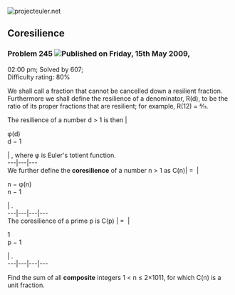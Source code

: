 ![projecteuler.net](images/print_page_logo.png)

## Coresilience

### Problem 245 ![](images/icon_info.png)Published on Friday, 15th May 2009,
02:00 pm; Solved by 607;  
Difficulty rating: 80%

We shall call a fraction that cannot be cancelled down a resilient fraction.  
Furthermore we shall define the resilience of a denominator, R(d), to be the
ratio of its proper fractions that are resilient; for example, R(12) = 4⁄11.

The resilience of a number d &gt; 1 is then |

φ(d)  
d − 1

| , where φ is Euler's totient function.  
---|---|---  
We further define the **coresilience** of a number n &gt; 1 as C(n)| =  |

n − φ(n)  
n − 1

| .  
---|---|---|---  
The coresilience of a prime p is C(p) | =  |

1  
p − 1

| .  
---|---|---|---  
  
Find the sum of all **composite** integers 1 &lt; n ≤ 2×1011, for which C(n)
is a unit fraction.

  
  

